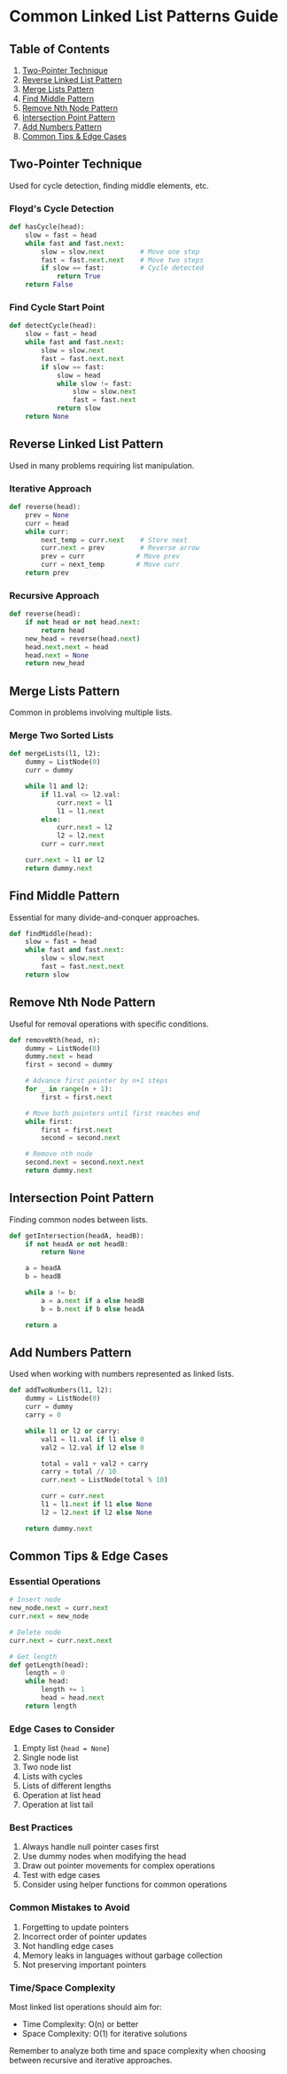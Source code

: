 # Common Linked List Patterns Guide

## Table of Contents

1. [Two-Pointer Technique](#two-pointer-technique)
2. [Reverse Linked List Pattern](#reverse-linked-list-pattern)
3. [Merge Lists Pattern](#merge-lists-pattern)
4. [Find Middle Pattern](#find-middle-pattern)
5. [Remove Nth Node Pattern](#remove-nth-node-pattern)
6. [Intersection Point Pattern](#intersection-point-pattern)
7. [Add Numbers Pattern](#add-numbers-pattern)
8. [Common Tips & Edge Cases](#common-tips--edge-cases)

## Two-Pointer Technique

Used for cycle detection, finding middle elements, etc.

### Floyd's Cycle Detection

```python
def hasCycle(head):
    slow = fast = head
    while fast and fast.next:
        slow = slow.next         # Move one step
        fast = fast.next.next    # Move two steps
        if slow == fast:         # Cycle detected
            return True
    return False
```

### Find Cycle Start Point

```python
def detectCycle(head):
    slow = fast = head
    while fast and fast.next:
        slow = slow.next
        fast = fast.next.next
        if slow == fast:
            slow = head
            while slow != fast:
                slow = slow.next
                fast = fast.next
            return slow
    return None
```

## Reverse Linked List Pattern

Used in many problems requiring list manipulation.

### Iterative Approach

```python
def reverse(head):
    prev = None
    curr = head
    while curr:
        next_temp = curr.next    # Store next
        curr.next = prev         # Reverse arrow
        prev = curr             # Move prev
        curr = next_temp        # Move curr
    return prev
```

### Recursive Approach

```python
def reverse(head):
    if not head or not head.next:
        return head
    new_head = reverse(head.next)
    head.next.next = head
    head.next = None
    return new_head
```

## Merge Lists Pattern

Common in problems involving multiple lists.

### Merge Two Sorted Lists

```python
def mergeLists(l1, l2):
    dummy = ListNode(0)
    curr = dummy

    while l1 and l2:
        if l1.val <= l2.val:
            curr.next = l1
            l1 = l1.next
        else:
            curr.next = l2
            l2 = l2.next
        curr = curr.next

    curr.next = l1 or l2
    return dummy.next
```

## Find Middle Pattern

Essential for many divide-and-conquer approaches.

```python
def findMiddle(head):
    slow = fast = head
    while fast and fast.next:
        slow = slow.next
        fast = fast.next.next
    return slow
```

## Remove Nth Node Pattern

Useful for removal operations with specific conditions.

```python
def removeNth(head, n):
    dummy = ListNode(0)
    dummy.next = head
    first = second = dummy

    # Advance first pointer by n+1 steps
    for _ in range(n + 1):
        first = first.next

    # Move both pointers until first reaches end
    while first:
        first = first.next
        second = second.next

    # Remove nth node
    second.next = second.next.next
    return dummy.next
```

## Intersection Point Pattern

Finding common nodes between lists.

```python
def getIntersection(headA, headB):
    if not headA or not headB:
        return None

    a = headA
    b = headB

    while a != b:
        a = a.next if a else headB
        b = b.next if b else headA

    return a
```

## Add Numbers Pattern

Used when working with numbers represented as linked lists.

```python
def addTwoNumbers(l1, l2):
    dummy = ListNode(0)
    curr = dummy
    carry = 0

    while l1 or l2 or carry:
        val1 = l1.val if l1 else 0
        val2 = l2.val if l2 else 0

        total = val1 + val2 + carry
        carry = total // 10
        curr.next = ListNode(total % 10)

        curr = curr.next
        l1 = l1.next if l1 else None
        l2 = l2.next if l2 else None

    return dummy.next
```

## Common Tips & Edge Cases

### Essential Operations

```python
# Insert node
new_node.next = curr.next
curr.next = new_node

# Delete node
curr.next = curr.next.next

# Get length
def getLength(head):
    length = 0
    while head:
        length += 1
        head = head.next
    return length
```

### Edge Cases to Consider

1. Empty list (`head = None`)
2. Single node list
3. Two node list
4. Lists with cycles
5. Lists of different lengths
6. Operation at list head
7. Operation at list tail

### Best Practices

1. Always handle null pointer cases first
2. Use dummy nodes when modifying the head
3. Draw out pointer movements for complex operations
4. Test with edge cases
5. Consider using helper functions for common operations

### Common Mistakes to Avoid

1. Forgetting to update pointers
2. Incorrect order of pointer updates
3. Not handling edge cases
4. Memory leaks in languages without garbage collection
5. Not preserving important pointers

### Time/Space Complexity

Most linked list operations should aim for:

- Time Complexity: O(n) or better
- Space Complexity: O(1) for iterative solutions

Remember to analyze both time and space complexity when choosing between recursive and iterative approaches.
